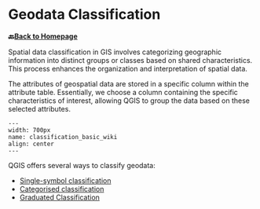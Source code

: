 # Geodata Classification


__🔙[Back to Homepage](/content/intro.md)__

Spatial data classification in GIS involves categorizing geographic information into distinct groups or classes based on shared characteristics. This process enhances the organization and interpretation of spatial data.

The attributes of geospatial data are stored in a specific column within the attribute table. Essentially, we choose a column containing the specific characteristics of interest, allowing QGIS to group the data based on these selected attributes.

```{figure} /fig/classification_basic.drawio.png
---
width: 700px
name: classification_basic_wiki
align: center
---
```

QGIS offers several ways to classify geodata:

- [Single-symbol classification](https://giscience.github.io/gis-training-resource-center/content/Wiki/en_qgis_single_symbol_wiki.html)
- [Categorised classification](https://giscience.github.io/gis-training-resource-center/content/Wiki/en_qgis_categorised_wiki.html)
- [Graduated Classification](https://giscience.github.io/gis-training-resource-center/content/Wiki/en_qgis_graduated_wiki.html)


